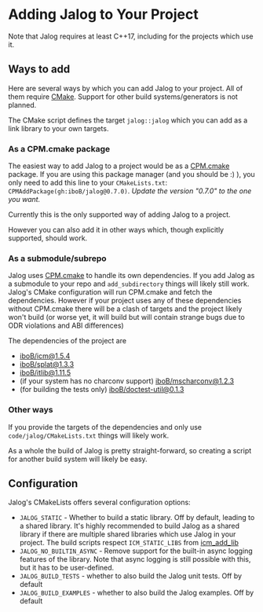 # Adding Jalog to Your Project

Note that Jalog requires at least C++17, including for the projects which use it.

## Ways to add

Here are several ways by which you can add Jalog to your project. All of them require [CMake](https://cmake.org/). Support for other build systems/generators is not planned.

The CMake script defines the target `jalog::jalog` which you can add as a link library to your own targets.

### As a CPM.cmake package

The easiest way to add Jalog to a project would be as a [CPM.cmake](https://github.com/cpm-cmake/CPM.cmake) package. If you are using this package manager (and you should be :) ), you only need to add this line to your `CMakeLists.txt`: `CPMAddPackage(gh:iboB/jalog@0.7.0)`. *Update the version "0.7.0" to the one you want.*

Currently this is the only supported way of adding Jalog to a project. 

However you can also add it in other ways which, though explicitly supported, should work.

### As a submodule/subrepo

Jalog uses [CPM.cmake](https://github.com/cpm-cmake/CPM.cmake) to handle its own dependencies. If you add Jalog as a submodule to your repo and `add_subdirectory` things will likely still work. Jalog's CMake configuration will run CPM.cmake and fetch the dependencies. However if your project uses any of these dependencies without CPM.cmake there will be a clash of targets and the project likely won't build (or worse yet, it will build but will contain strange bugs due to ODR violations and ABI differences)

The dependencies of the project are

* [iboB/icm@1.5.4](https://github.com/iboB/icm)
* [iboB/splat@1.3.3](https://github.com/iboB/splat)
* [iboB/itlib@1.11.5](https://github.com/iboB/itlib)
* (if your system has no charconv support) [iboB/mscharconv@1.2.3](https://github.com/iboB/mscharconv)
* (for building the tests only) [iboB/doctest-util@0.1.3](https://github.com/iboB/doctest-util)

### Other ways

If you provide the targets of the dependencies and only use `code/jalog/CMakeLists.txt` things will likely work.

As a whole the build of Jalog is pretty straight-forward, so creating a script for another build system will likely be easy.

## Configuration

Jalog's CMakeLists offers several configuration options:

* `JALOG_STATIC` - Whether to build a static library. Off by default, leading to a shared library. It's highly recommended to build Jalog as a shared library if there are multiple shared libraries which use Jalog in your project. The build scripts respect `ICM_STATIC_LIBS` from [icm_add_lib](https://github.com/iboB/icm/blob/master/icm_add_lib.cmake)
* `JALOG_NO_BUILTIN_ASYNC` - Remove support for the built-in async logging features of the library. Note that async logging is still possible with this, but it has to be user-defined.
* `JALOG_BUILD_TESTS` - whether to also build the Jalog unit tests. Off by default
* `JALOG_BUILD_EXAMPLES` - whether to also build the Jalog examples. Off by default
